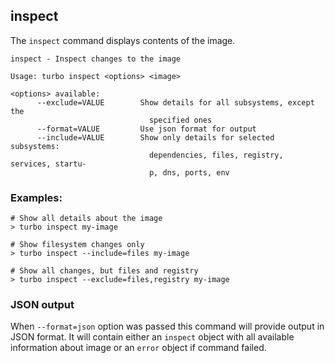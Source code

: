 ## inspect

The `inspect` command displays contents of the image.

```
inspect - Inspect changes to the image

Usage: turbo inspect <options> <image>

<options> available:
      --exclude=VALUE        Show details for all subsystems, except the
                               specified ones
      --format=VALUE         Use json format for output
      --include=VALUE        Show only details for selected subsystems:
                               dependencies, files, registry, services, startu-
                               p, dns, ports, env
```

### Examples:

```
# Show all details about the image
> turbo inspect my-image

# Show filesystem changes only
> turbo inspect --include=files my-image

# Show all changes, but files and registry
> turbo inspect --exclude=files,registry my-image
```

### JSON output

When `--format=json` option was passed this command will provide output in JSON format. It will contain either an `inspect` object with all available information about image or an `error` object if command failed.